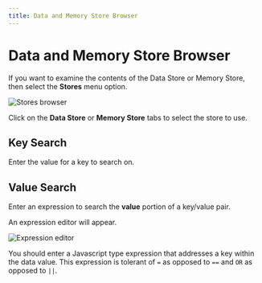 ```yaml
---
title: Data and Memory Store Browser
---
```


# Data and Memory Store Browser

If you want to examine the contents of the Data Store or Memory Store, then select the **Stores** menu option.

![Stores browser](browse-stores.png)

Click on the **Data Store** or **Memory Store** tabs to select the store to use.

## Key Search
Enter the value for a key to search on.

## Value Search
Enter an expression to search the **value** portion of a key/value pair.

An expression editor will appear.

![Expression editor](store_expression_editor.png)

You should enter a Javascript type expression that addresses a key within the data value. This expression is tolerant of ```=``` as opposed to `==` and ```OR``` as opposed to ```||```.


